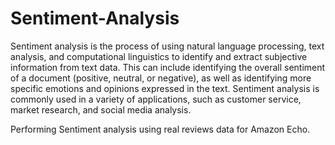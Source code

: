 # Sentiment-Analysis

Sentiment analysis is the process of using natural language processing, text analysis, and computational linguistics to identify and extract subjective information from text data. This can include identifying the overall sentiment of a document (positive, neutral, or negative), as well as identifying more specific emotions and opinions expressed in the text. Sentiment analysis is commonly used in a variety of applications, such as customer service, market research, and social media analysis.



Performing Sentiment analysis using real reviews data for Amazon Echo.
